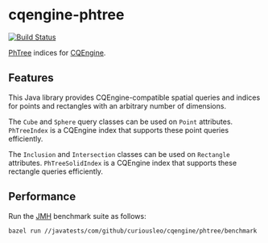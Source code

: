 # cqengine-phtree

[![Build Status](https://github.com/github/docs/actions/workflows/ci.yml/badge.svg?branch=master)](https://github.com/curiousleo/cqengine-phtree/actions?query=branch%3Amaster)


[PhTree](https://github.com/tzaeschke/phtree) indices for [CQEngine](https://github.com/npgall/cqengine).

## Features

This Java library provides CQEngine-compatible spatial queries and indices for points and rectangles with an arbitrary number of dimensions.

The `Cube` and `Sphere` query classes can be used on `Point` attributes. `PhTreeIndex` is a CQEngine index that supports these point queries efficiently.

The `Inclusion` and `Intersection` classes can be used on `Rectangle` attributes. `PhTreeSolidIndex` is a CQEngine index that supports these rectangle queries efficiently.

## Performance

Run the [JMH](https://openjdk.java.net/projects/code-tools/jmh/) benchmark suite as follows:

```
bazel run //javatests/com/github/curiousleo/cqengine/phtree/benchmark
```
